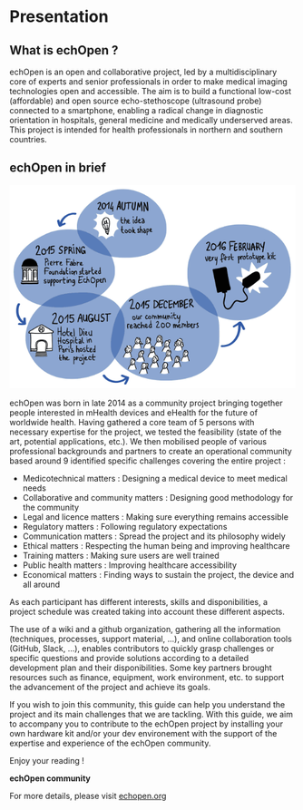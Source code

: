
#  Presentation
## What is echOpen ?

echOpen is an open and collaborative project, led by a multidisciplinary core of experts and senior professionals in order to make medical imaging technologies open and accessible. The aim is to build a functional low-cost (affordable) and open source echo-stethoscope (ultrasound probe) connected to a smartphone, enabling a radical change in diagnostic orientation in hospitals, general medicine and medically underserved areas. This project is intended for health professionals in northern and southern countries. 

## echOpen in brief
![echOpen history](echopen-history.png)

echOpen was born in late 2014 as a community project bringing together people interested in mHealth devices and eHealth for the future of worldwide health. Having gathered a core team of 5 persons with necessary expertise for the project, we tested the feasibility (state of the art, potential applications, etc.). We then mobilised people of various professional backgrounds and partners to create an operational community based around 9 identified specific challenges covering the entire project :

* Medicotechnical matters : Designing a medical device to meet medical needs
* Collaborative and community matters : Designing good methodology for the community
* Legal and licence matters : Making sure everything remains accessible
* Regulatory matters : Following regulatory expectations
* Communication matters : Spread the project and its philosophy widely
* Ethical matters : Respecting the human being and improving healthcare
* Training matters : Making sure users are well trained
* Public health matters : Improving healthcare accessibility
* Economical matters : Finding ways to sustain the project, the device and all around

As each participant has different interests, skills and disponibilities, a project schedule was created taking into account these different aspects.

The use of a wiki and a github organization, gathering all the information (techniques, processes, support material, ...), and online collaboration tools (GitHub, Slack, …), enables contributors to quickly grasp challenges or specific questions and provide solutions according to a detailed development plan and their disponibilities. Some key partners brought resources such as finance, equipment, work environment, etc. to support the advancement of the project and achieve its goals.

If you wish to join this community, this guide can help you understand the project and its main challenges that we are tackling. With this guide, we aim to accompany you to contribute to the echOpen project by installing your own hardware kit and/or your dev environement with the support of the expertise and experience of the echOpen community. 

Enjoy your reading !

**echOpen community**

For more details, please visit [echopen.org](http://echopen.org/) 